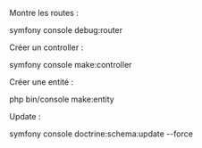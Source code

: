 Montre les routes :

symfony console debug:router

Créer un controller :

symfony console make:controller

Créer une entité :

php bin/console make:entity

Update :

symfony console doctrine:schema:update --force
